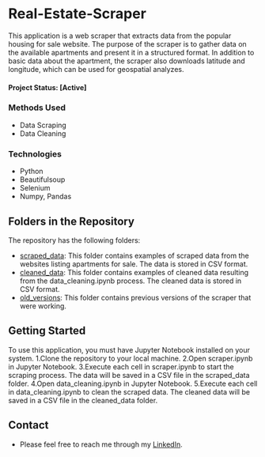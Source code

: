 # Real-Estate-Scraper
This application is a web scraper that extracts data from the popular housing for sale website. The purpose of the scraper is to gather data on the available apartments and present it in a structured format. In addition to basic data about the apartment, the scraper also downloads latitude and longitude, which can be used for geospatial  analyzes.

#### Project Status: [Active]

### Methods Used
* Data Scraping
* Data Cleaning

### Technologies
* Python
* Beautifulsoup 
* Selenium 
* Numpy, Pandas

## Folders in the Repository
The repository has the following folders:

* [scraped_data](scraped_data): This folder contains examples of scraped data from the websites listing apartments for sale. The data is stored in CSV format.
* [cleaned_data](cleaned_data): This folder contains examples of cleaned data resulting from the data_cleaning.ipynb process. The cleaned data is stored in CSV format.
* [old_versions](old_versions): This folder contains previous versions of the scraper that were working.


## Getting Started
To use this application, you must have Jupyter Notebook installed on your system.
1.Clone the repository to your local machine.
2.Open scraper.ipynb in Jupyter Notebook.
3.Execute each cell in scraper.ipynb to start the scraping process. The data will be saved in a CSV file in the scraped_data folder.
4.Open data_cleaning.ipynb in Jupyter Notebook.
5.Execute each cell in data_cleaning.ipynb to clean the scraped data. The cleaned data will be saved in a CSV file in the cleaned_data folder.

## Contact
* Please feel free to reach me through my [LinkedIn](http://linkedin.com/in/dominikdawiec/).  
